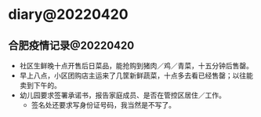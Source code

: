 # diary@20220420

## 合肥疫情记录@20220420
- 社区生鲜晚十点开售后日菜品，能抢购到猪肉／鸡／青菜，十五分钟后售罄。
- 早上八点，小区团购店主运来了几筐新鲜蔬菜，十点多去看已经售罄；以往能卖到下午的。
- 幼儿园要求签署承诺书，报告家庭成员、是否在管控区居住／工作。
  - 签名处还要求写身份证号码，我当然是不写了。
